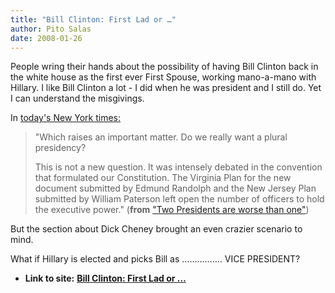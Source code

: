 ```yaml
---
title: "Bill Clinton: First Lad or …"
author: Pito Salas
date: 2008-01-26
---
```


People wring their hands about the possibility of having Bill Clinton back in
the white house as the first ever First Spouse, working mano-a-mano with
Hillary. I like Bill Clinton a lot - I did when he was president and I still
do. Yet I can understand the misgivings.

In [today's New York
times:](<http://www.nytimes.com/2008/01/26/opinion/26wills.html?_r=1&ref=opinion&oref=slogin>
"Clinton Obama Hillary Bill")

> "Which raises an important matter. Do we really want a plural presidency?
>
> This is not a new question. It was intensely debated in the convention that
> formulated our Constitution. The Virginia Plan for the new document
> submitted by Edmund Randolph and the New Jersey Plan submitted by William
> Paterson left open the number of officers to hold the executive power."
> (**from** ["Two Presidents are worse than
> one"](<http://www.nytimes.com/2008/01/26/opinion/26wills.html?_r=1&ref=opinion&oref=slogin>
> "New York Times"))

But the section about Dick Cheney brought an even crazier scenario to mind.

What if Hillary is elected and picks Bill as ……………. VICE PRESIDENT?


* **Link to site:** **[Bill Clinton: First Lad or …](None)**
